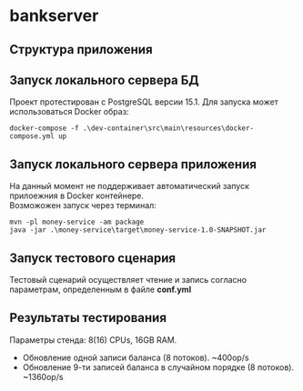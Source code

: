 # bankserver

## Структура приложения

## Запуск локального сервера БД

Проект протестирован с PostgreSQL версии 15.1.
Для запуска может использоваться Docker образ:

````
docker-compose -f .\dev-container\src\main\resources\docker-compose.yml up
````

## Запуск локального сервера приложения

На данный момент не поддерживает автоматический запуск прилоежния в Docker контейнере.  
Возможожен запуск через терминал:

````
mvn -pl money-service -am package
java -jar .\money-service\target\money-service-1.0-SNAPSHOT.jar
````

## Запуск тестового сценария

Тестовый сценарий осуществляет чтение и запись согласно параметрам, определенным в файле
**conf.yml**

## Результаты тестирования

Параметры стенда: 8(16) CPUs, 16GB RAM.

- Обновление одной записи баланса (8 потоков). ~400op/s
- Обновление 9-ти записей баланса в случайном порядке (8 потоков). ~1360op/s
